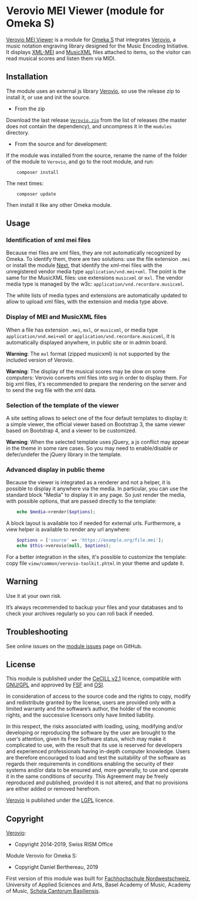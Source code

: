 Verovio MEI Viewer (module for Omeka S)
=======================================

[Verovio MEI Viewer] is a module for [Omeka S] that integrates [Verovio], a
music notation engraving library designed for the Music Encoding Initiative. It
displays [XML-MEI] and [MusicXML] files attached to items, so the visitor can
read musical scores and listen them via MIDI.


Installation
------------

The module uses an external js library [Verovio], so use the release zip to
install it, or use and init the source.

* From the zip

Download the last release [`Verovio.zip`] from the list of releases (the
master does not contain the dependency), and uncompress it in the `modules`
directory.

* From the source and for development:

If the module was installed from the source, rename the name of the folder of
the module to `Verovio`, and go to the root module, and run:

```
    composer install
```

The next times:

```
    composer update
```

Then install it like any other Omeka module.


Usage
-----

### Identification of xml mei files

Because mei files are xml files, they are not automatically recognized by Omeka.
To identify them, there are two solutions: use the file extension `.mei` or
install the module [Next], that identify the xml-mei files with the unregistered
 vendor media type `application/vnd.mei+xml`. The point is the same for the
 MusicXML files: use extensions `musicxml` or `mxl`. The vendor media type is
 managed by the w3c: `application/vnd.recordare.musicxml`.

The white lists of media types and extensions are automatically updated to
allow to upload xml files, with the extension and media type above.

### Display of MEI and MusicXML files

When a file has extension `.mei`, `mxl`, or `musicxml`, or media type `application/vnd.mei+xml`
or `application/vnd.recordare.musicxml`, it is automatically displayed anywhere,
in public site or in admin board.

__Warning__: The `mxl` format (zipped musicxml) is not supported by the included
version of Verovio.

__Warning__: The display of the musical scores may be slow on some computers:
Verovio converts xml files into svg in order to display them. For big xml files,
it's recommended to prepare the rendering on the server and to send the svg
file with the xml data.

### Selection of the template of the viewer

A site setting allows to select one of the four default templates to display it:
a simple viewer, the official viewer based on Bootstrap 3, the same viewer based
on Bootstrap 4, and a viewer to be customized.

__Warning__: When the selected template uses jQuery, a js conflict may appear in
the theme in some rare cases. So you may need to enable/disable or defer/undefer
the jQuery library in the template.


### Advanced display in public theme

Because the viewer is integrated as a renderer and not a helper, it is possible
to display it anywhere via the media. In particular, you can use the standard
block "Media" to display it in any page. So just render the media, with possible
options, that are passed directly to the template:

```php
    echo $media->render($options);
```

A block layout is available too if needed for external urls. Furthermore, a view
helper is available to render any url anywhere:

```php
    $options = ['source' => 'https://example.org/file.mei'];
    echo $this->verovio(null, $options);
```

For a better integration in the sites, it's possible to customize the template:
copy file `view/common/verovio-toolkit.phtml` in your theme and update it.


Warning
-------

Use it at your own risk.

It’s always recommended to backup your files and your databases and to check
your archives regularly so you can roll back if needed.


Troubleshooting
---------------

See online issues on the [module issues] page on GitHub.


License
-------

This module is published under the [CeCILL v2.1] licence, compatible with
[GNU/GPL] and approved by [FSF] and [OSI].

In consideration of access to the source code and the rights to copy, modify and
redistribute granted by the license, users are provided only with a limited
warranty and the software’s author, the holder of the economic rights, and the
successive licensors only have limited liability.

In this respect, the risks associated with loading, using, modifying and/or
developing or reproducing the software by the user are brought to the user’s
attention, given its Free Software status, which may make it complicated to use,
with the result that its use is reserved for developers and experienced
professionals having in-depth computer knowledge. Users are therefore encouraged
to load and test the suitability of the software as regards their requirements
in conditions enabling the security of their systems and/or data to be ensured
and, more generally, to use and operate it in the same conditions of security.
This Agreement may be freely reproduced and published, provided it is not
altered, and that no provisions are either added or removed herefrom.

[Verovio] is published under the [LGPL] licence.


Copyright
---------

[Verovio]:

* Copyright 2014-2019, Swiss RISM Office

Module Verovio for Omeka S:

* Copyright Daniel Berthereau, 2019

First version of this module was built for [Fachhochschule Nordwestschweiz],
University of Applied Sciences and Arts, Basel Academy of Music, Academy of Music,
[Schola Cantorum Basiliensis].


[Verovio MEI Viewer]: https://github.com/Daniel-KM/Omeka-S-module-Verovio
[Verovio]: https://www.verovio.org
[XML-MEI]: https://music-encoding.org
[MusicXML]: https://w3c.github.io/musicxml/
[Omeka S]: https://omeka.org/s
[`Verovio.zip`]: https://github.com/Daniel-KM/Omeka-S-module-Verovio/releases
[Next]: https://github.com/Daniel-KM/Omeka-S-module-Next
[module issues]: https://github.com/Daniel-KM/Omeka-S-module-Verovio/issues
[CeCILL v2.1]: https://www.cecill.info/licences/Licence_CeCILL_V2.1-en.html
[GNU/GPL]: https://www.gnu.org/licenses/gpl-3.0.html
[FSF]: https://www.fsf.org
[OSI]: http://opensource.org
[LGPL]: https://www.gnu.org/licenses/lgpl.html
[Fachhochschule Nordwestschweiz]: https://www.fhnw.ch
[Schola Cantorum Basiliensis]: https://www.fhnw.ch/en/about-fhnw/schools/music/schola-cantorum-basiliensis
[Daniel-KM]: https://github.com/Daniel-KM "Daniel Berthereau"
